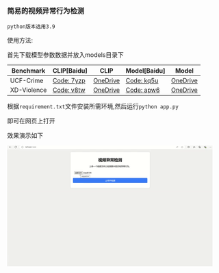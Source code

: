 ### 简易的视频异常行为检测

`python版本选用3.9`

使用方法:

首先下载模型参数数据并放入models目录下

| Benchmark   | CLIP[Baidu]                                                  | CLIP                                                         | Model[Baidu]                                                 | Model                                                        |
| ----------- | ------------------------------------------------------------ | ------------------------------------------------------------ | ------------------------------------------------------------ | ------------------------------------------------------------ |
| UCF-Crime   | [Code: 7yzp](https://pan.baidu.com/s/1OKRIxoLcxt-7RYxWpylgLQ) | [OneDrive](https://stuxidianeducn-my.sharepoint.com/:u:/g/personal/pengwu_stu_xidian_edu_cn/Ea86YOcp5z9KhRFDQm9a8zwBcGiGGg5BuBJtgmCVByazBQ?e=tqHLHt) | [Code: kq5u](https://pan.baidu.com/s/1_9bTC99FklrZRnkmYMuJQw) | [OneDrive](https://stuxidianeducn-my.sharepoint.com/:u:/g/personal/pengwu_stu_xidian_edu_cn/Eaz6sn40RmlFmjELcNHW1IkBV7C0U5OrOaHcuLFzH2S0-Q?e=x8wtVe) |
| XD-Violence | [Code: v8tw](https://pan.baidu.com/s/1q8DiYHcPJtrBQiiJMI7aJw) | [OneDrive](https://stuxidianeducn-my.sharepoint.com/:f:/g/personal/pengwu_stu_xidian_edu_cn/Et5dWQZb2cBDs7zsrp90SrQBL_52vTRNYTdjQW6SMl0ZVA?e=foX4ph) | [Code: apw6](https://pan.baidu.com/s/1O0uwVS3ZyDA1soWUv2VasQ) | [OneDrive](https://stuxidianeducn-my.sharepoint.com/:u:/g/personal/pengwu_stu_xidian_edu_cn/EYlNnn_xfVxBtQZuQgngrMsBHY-i8QHTVOs7PmryzQ2MyA?e=99nxnR) |

根据`requirement.txt`文件安装所需环境,然后运行`python app.py`

即可在网页上打开

效果演示如下

![giphy](./giphy.gif)